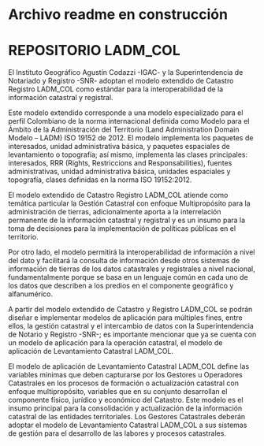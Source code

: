 # Archivo readme en construcción

# REPOSITORIO LADM_COL 

El Instituto Geográfico Agustín Codazzi -IGAC- y la Superintendencia de Notariado y Registro -SNR- adoptan el modelo extendido de Catastro  Registro LADM_COL como estándar para la interoperabilidad de la información catastral y registral.

Este  modelo extendido corresponde a una modelo especializado para el perfil Colombiano de la norma internacional definida como Modelo para el Ámbito de la Administración del Territorio (Land Administration Domain Modelo – LADM) ISO 19152 de 2012.  El modelo implementa los paquetes de interesados, unidad administrativa básica, y paquetes espaciales de levantamiento o topografía; así mismo, implementa las clases principales: interesados, RRR (Rights, Restriccions and Responsabilities), fuentes administrativas, unidad administrativa básica, unidades espaciales y topografía, clases  definidas en la norma ISO 19152:2012. 

El modelo extendido de Catastro  Registro LADM_COL atiende como temática particular la Gestión Catastral con enfoque Multipropósito para la administración de tierras, adicionalmente aporta a la interrelación permanente de la información catastral y registral y es un insumo para la toma de decisiones para la implementación de  políticas públicas en el territorio.

Por otro lado, el modelo permitirá la interoperabilidad de información a nivel del dato y facilitará la consulta de información desde  otros sistemas de información de tierras de los datos catastrales y registrales a nivel nacional, fundamentalmente porque se basa en un lenguaje común en cada uno de los datos que describen a los predios en el componente geográfico y alfanumérico. 

A partir del modelo extendido de Catastro y Registro LADM_COL se podrán diseñar e implementar modelos de aplicación para múltiples fines, entre ellos, la gestión catastral y el intercambio de datos con la Superintendencia de Notario y Registro -SNR-; es importante mencionar que ya se cuenta con un modelo de aplicación para la operación catastral, el modelo de aplicación  de Levantamiento Catastral LADM_COL. 

El modelo de aplicación de  Levantamiento Catastral LADM_COL  define las variables mínimas que  deben capturarse por los Gestores u Operadores Catastrales en los procesos de formación o actualización catastral con enfoque multipropósito, variables que en su conjunto desarrollan el componente  físico, jurídico y económico del Catastro. Este modelo es el insumo principal para la consolidación y actualización de la información catastral de las entidades territoriales.  Los Gestores Catastrales deberán adoptar el modelo de Levantamiento Catastral LADM_COL a sus sistemas de gestión para el desarrollo de las labores y procesos catastrales.
